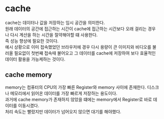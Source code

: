 # cache
cache는 데이터나 값을 저장하는 임시 공간을 의미한다.  
원래 데이터의 공간에 접근하는 시간이 cache에 접근하는 시간보다 오래 걸리는 경우나 다시 계산을 하는 시간을 절약해야할 떄 사용한다.  
즉 성능 향상에 필요한 것이다.  
예시 상황으로 이미 접속했었던 브라우저에 경우 다시 용량이 큰 이미지와 비디오를 불러올 필요없이 첫번쨰 접속때 불어오고 그 데이터를 cache에 저장하여 보다 효율적인 데이터 활용을 가능케하는 것이다.

## cache memory
memory는 컴퓨터의 CPU의 가장 빠른 Register와 memory 사이에 존재한다. 디스크나 메모리에서 읽어온 데이터를 가장 빠르게 저장하는 용도이다.  
과거에 cache memory가 존재하지 않았을 떄에는 memory에서 Register로 바로 데이터를 이동시켰다.  
처리 속도는 빨랐지만 데이터가 넘어오지 않으면 대기를 해야했다.